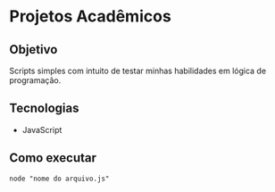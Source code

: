 # Projetos Acadêmicos

## Objetivo
Scripts simples com intuito de testar minhas habilidades em lógica de programação.

## Tecnologias
- JavaScript

## Como executar
`node "nome do arquivo.js"`
